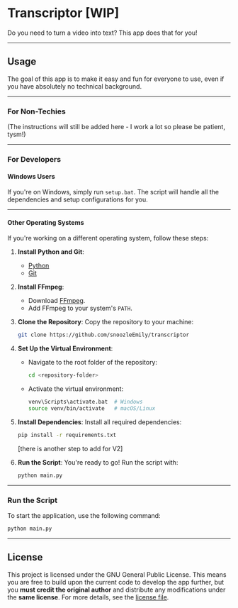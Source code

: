 # Transcriptor [WIP]

Do you need to turn a video into text? This app does that for you!

---

## Usage

The goal of this app is to make it easy and fun for everyone to use, even if you have absolutely no technical background.

---

### **For Non-Techies**
(The instructions will still be added here - I work a lot so please be patient, tysm!)

---

### **For Developers**

#### **Windows Users**
If you're on Windows, simply run `setup.bat`. The script will handle all the dependencies and setup configurations for you.

---

#### **Other Operating Systems**
If you're working on a different operating system, follow these steps:

1. **Install Python and Git**:
   - [Python](https://www.python.org/downloads/)
   - [Git](https://git-scm.com/downloads)

2. **Install FFmpeg**:
   - Download [FFmpeg](https://github.com/BtbN/FFmpeg-Builds/releases/download/latest/ffmpeg-master-latest-win64-gpl.zip).
   - Add FFmpeg to your system's `PATH`.

3. **Clone the Repository**:
   Copy the repository to your machine:
   ```bash
   git clone https://github.com/snoozleEmily/transcriptor
   ```

4. **Set Up the Virtual Environment**:
   - Navigate to the root folder of the repository:
     ```bash
     cd <repository-folder>
     ```
   - Activate the virtual environment:
     ```bash
     venv\Scripts\activate.bat  # Windows
     source venv/bin/activate   # macOS/Linux
     ```

5. **Install Dependencies**:
   Install all required dependencies:
   ```bash
   pip install -r requirements.txt
   ```
   [there is another step to add for V2]

6. **Run the Script**:
   You're ready to go! Run the script with:
   ```bash
   python main.py
   ```

---

### **Run the Script**
To start the application, use the following command:
```bash
python main.py
```

---

## License

This project is licensed under the GNU General Public License. This means you are free to build upon the current code to develop the app further, but you **must credit the original author** and distribute any modifications under the **same license**. For more details, see the [license file](LICENSE).

